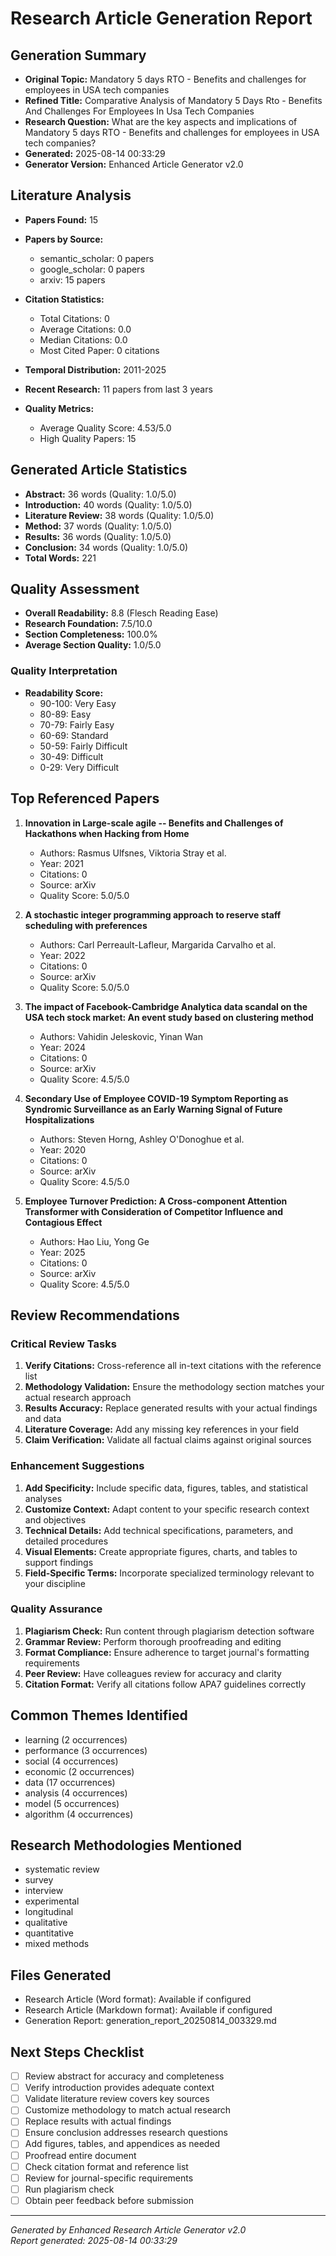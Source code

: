 # Research Article Generation Report

## Generation Summary
- **Original Topic:** Mandatory 5 days RTO - Benefits and challenges for employees in USA tech companies
- **Refined Title:** Comparative Analysis of Mandatory 5 Days Rto - Benefits And Challenges For Employees In Usa Tech Companies
- **Research Question:** What are the key aspects and implications of Mandatory 5 days RTO - Benefits and challenges for employees in USA tech companies?
- **Generated:** 2025-08-14 00:33:29
- **Generator Version:** Enhanced Article Generator v2.0

## Literature Analysis
- **Papers Found:** 15
- **Papers by Source:**
  * semantic_scholar: 0 papers
  * google_scholar: 0 papers
  * arxiv: 15 papers

- **Citation Statistics:**
  * Total Citations: 0
  * Average Citations: 0.0
  * Median Citations: 0.0
  * Most Cited Paper: 0 citations
- **Temporal Distribution:** 2011-2025
- **Recent Research:** 11 papers from last 3 years
- **Quality Metrics:**
  * Average Quality Score: 4.53/5.0
  * High Quality Papers: 15

## Generated Article Statistics
- **Abstract:** 36 words (Quality: 1.0/5.0)
- **Introduction:** 40 words (Quality: 1.0/5.0)
- **Literature Review:** 38 words (Quality: 1.0/5.0)
- **Method:** 37 words (Quality: 1.0/5.0)
- **Results:** 36 words (Quality: 1.0/5.0)
- **Conclusion:** 34 words (Quality: 1.0/5.0)
- **Total Words:** 221

## Quality Assessment
- **Overall Readability:** 8.8 (Flesch Reading Ease)
- **Research Foundation:** 7.5/10.0
- **Section Completeness:** 100.0%
- **Average Section Quality:** 1.0/5.0

### Quality Interpretation
- **Readability Score:** 
  * 90-100: Very Easy
  * 80-89: Easy  
  * 70-79: Fairly Easy
  * 60-69: Standard
  * 50-59: Fairly Difficult
  * 30-49: Difficult
  * 0-29: Very Difficult

## Top Referenced Papers

1. **Innovation in Large-scale agile -- Benefits and Challenges of Hackathons when Hacking from Home**
   - Authors: Rasmus Ulfsnes, Viktoria Stray et al.
   - Year: 2021
   - Citations: 0
   - Source: arXiv
   - Quality Score: 5.0/5.0

2. **A stochastic integer programming approach to reserve staff scheduling with preferences**
   - Authors: Carl Perreault-Lafleur, Margarida Carvalho et al.
   - Year: 2022
   - Citations: 0
   - Source: arXiv
   - Quality Score: 5.0/5.0

3. **The impact of Facebook-Cambridge Analytica data scandal on the USA tech stock market: An event study based on clustering method**
   - Authors: Vahidin Jeleskovic, Yinan Wan
   - Year: 2024
   - Citations: 0
   - Source: arXiv
   - Quality Score: 4.5/5.0

4. **Secondary Use of Employee COVID-19 Symptom Reporting as Syndromic Surveillance as an Early Warning Signal of Future Hospitalizations**
   - Authors: Steven Horng, Ashley O'Donoghue et al.
   - Year: 2020
   - Citations: 0
   - Source: arXiv
   - Quality Score: 4.5/5.0

5. **Employee Turnover Prediction: A Cross-component Attention Transformer with Consideration of Competitor Influence and Contagious Effect**
   - Authors: Hao Liu, Yong Ge
   - Year: 2025
   - Citations: 0
   - Source: arXiv
   - Quality Score: 4.5/5.0

## Review Recommendations

### Critical Review Tasks
1. **Verify Citations:** Cross-reference all in-text citations with the reference list
2. **Methodology Validation:** Ensure the methodology section matches your actual research approach
3. **Results Accuracy:** Replace generated results with your actual findings and data
4. **Literature Coverage:** Add any missing key references in your field
5. **Claim Verification:** Validate all factual claims against original sources

### Enhancement Suggestions
1. **Add Specificity:** Include specific data, figures, tables, and statistical analyses
2. **Customize Context:** Adapt content to your specific research context and objectives  
3. **Technical Details:** Add technical specifications, parameters, and detailed procedures
4. **Visual Elements:** Create appropriate figures, charts, and tables to support findings
5. **Field-Specific Terms:** Incorporate specialized terminology relevant to your discipline

### Quality Assurance
1. **Plagiarism Check:** Run content through plagiarism detection software
2. **Grammar Review:** Perform thorough proofreading and editing
3. **Format Compliance:** Ensure adherence to target journal's formatting requirements
4. **Peer Review:** Have colleagues review for accuracy and clarity
5. **Citation Format:** Verify all citations follow APA7 guidelines correctly

## Common Themes Identified
- learning (2 occurrences)
- performance (3 occurrences)
- social (4 occurrences)
- economic (2 occurrences)
- data (17 occurrences)
- analysis (4 occurrences)
- model (5 occurrences)
- algorithm (4 occurrences)

## Research Methodologies Mentioned
- systematic review
- survey
- interview
- experimental
- longitudinal
- qualitative
- quantitative
- mixed methods

## Files Generated
- Research Article (Word format): Available if configured
- Research Article (Markdown format): Available if configured
- Generation Report: generation_report_20250814_003329.md

## Next Steps Checklist
- [ ] Review abstract for accuracy and completeness
- [ ] Verify introduction provides adequate context
- [ ] Validate literature review covers key sources
- [ ] Customize methodology to match actual research
- [ ] Replace results with actual findings
- [ ] Ensure conclusion addresses research questions
- [ ] Add figures, tables, and appendices as needed
- [ ] Proofread entire document
- [ ] Check citation format and reference list
- [ ] Review for journal-specific requirements
- [ ] Run plagiarism check
- [ ] Obtain peer feedback before submission

---
*Generated by Enhanced Research Article Generator v2.0*  
*Report generated: 2025-08-14 00:33:29*
